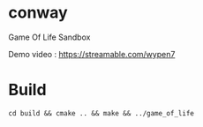 # conway
Game Of Life Sandbox  

Demo video : https://streamable.com/wypen7

# Build
`cd build && cmake .. && make && ../game_of_life`  

